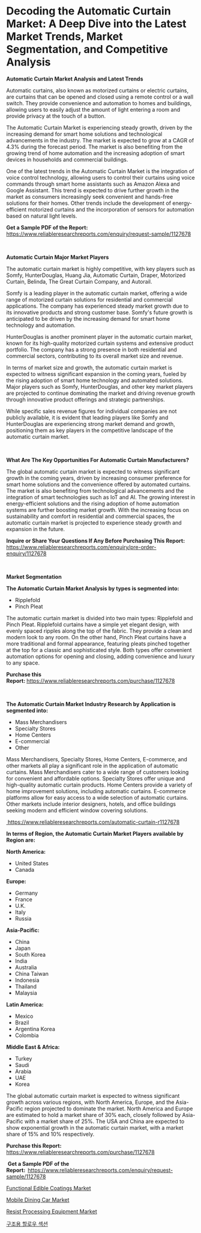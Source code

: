 <p><h1>Decoding the Automatic Curtain Market: A Deep Dive into the Latest Market Trends, Market Segmentation, and Competitive Analysis</h1></p><p><strong>Automatic Curtain Market Analysis and Latest Trends</strong></p>
<p><p>Automatic curtains, also known as motorized curtains or electric curtains, are curtains that can be opened and closed using a remote control or a wall switch. They provide convenience and automation to homes and buildings, allowing users to easily adjust the amount of light entering a room and provide privacy at the touch of a button.</p><p>The Automatic Curtain Market is experiencing steady growth, driven by the increasing demand for smart home solutions and technological advancements in the industry. The market is expected to grow at a CAGR of 4.3% during the forecast period. The market is also benefiting from the growing trend of home automation and the increasing adoption of smart devices in households and commercial buildings.</p><p>One of the latest trends in the Automatic Curtain Market is the integration of voice control technology, allowing users to control their curtains using voice commands through smart home assistants such as Amazon Alexa and Google Assistant. This trend is expected to drive further growth in the market as consumers increasingly seek convenient and hands-free solutions for their homes. Other trends include the development of energy-efficient motorized curtains and the incorporation of sensors for automation based on natural light levels.</p></p>
<p><strong>Get a Sample PDF of the Report:&nbsp;</strong> <a href="https://www.reliableresearchreports.com/enquiry/request-sample/1127678">https://www.reliableresearchreports.com/enquiry/request-sample/1127678</a></p>
<p>&nbsp;</p>
<p><strong>Automatic Curtain Major Market Players</strong></p>
<p><p>The automatic curtain market is highly competitive, with key players such as Somfy, HunterDouglas, Huang Jia, Automatic Curtain, Draper, Motorized Curtain, Belinda, The Great Curtain Company, and Autorail. </p><p>Somfy is a leading player in the automatic curtain market, offering a wide range of motorized curtain solutions for residential and commercial applications. The company has experienced steady market growth due to its innovative products and strong customer base. Somfy's future growth is anticipated to be driven by the increasing demand for smart home technology and automation.</p><p>HunterDouglas is another prominent player in the automatic curtain market, known for its high-quality motorized curtain systems and extensive product portfolio. The company has a strong presence in both residential and commercial sectors, contributing to its overall market size and revenue.</p><p>In terms of market size and growth, the automatic curtain market is expected to witness significant expansion in the coming years, fueled by the rising adoption of smart home technology and automated solutions. Major players such as Somfy, HunterDouglas, and other key market players are projected to continue dominating the market and driving revenue growth through innovative product offerings and strategic partnerships.</p><p>While specific sales revenue figures for individual companies are not publicly available, it is evident that leading players like Somfy and HunterDouglas are experiencing strong market demand and growth, positioning them as key players in the competitive landscape of the automatic curtain market.</p></p>
<p>&nbsp;</p>
<p><strong>What Are The Key Opportunities For Automatic Curtain Manufacturers?</strong></p>
<p><p>The global automatic curtain market is expected to witness significant growth in the coming years, driven by increasing consumer preference for smart home solutions and the convenience offered by automated curtains. The market is also benefiting from technological advancements and the integration of smart technologies such as IoT and AI. The growing interest in energy-efficient solutions and the rising adoption of home automation systems are further boosting market growth. With the increasing focus on sustainability and comfort in residential and commercial spaces, the automatic curtain market is projected to experience steady growth and expansion in the future.</p></p>
<p><strong>Inquire or Share Your Questions If Any Before Purchasing This Report:</strong> <a href="https://www.reliableresearchreports.com/enquiry/pre-order-enquiry/1127678">https://www.reliableresearchreports.com/enquiry/pre-order-enquiry/1127678</a></p>
<p>&nbsp;</p>
<p><strong>Market Segmentation</strong></p>
<p><strong>The Automatic Curtain Market Analysis by types is segmented into:</strong></p>
<p><ul><li>Ripplefold</li><li>Pinch Pleat</li></ul></p>
<p><p>The automatic curtain market is divided into two main types: Ripplefold and Pinch Pleat. Ripplefold curtains have a simple yet elegant design, with evenly spaced ripples along the top of the fabric. They provide a clean and modern look to any room. On the other hand, Pinch Pleat curtains have a more traditional and formal appearance, featuring pleats pinched together at the top for a classic and sophisticated style. Both types offer convenient automation options for opening and closing, adding convenience and luxury to any space.</p></p>
<p><strong>Purchase this Report:&nbsp;</strong><a href="https://www.reliableresearchreports.com/purchase/1127678">https://www.reliableresearchreports.com/purchase/1127678</a></p>
<p>&nbsp;</p>
<p><strong>The Automatic Curtain Market Industry Research by Application is segmented into:</strong></p>
<p><ul><li>Mass Merchandisers</li><li>Specialty Stores</li><li>Home Centers</li><li>E-commercial</li><li>Other</li></ul></p>
<p><p>Mass Merchandisers, Specialty Stores, Home Centers, E-commerce, and other markets all play a significant role in the application of automatic curtains. Mass Merchandisers cater to a wide range of customers looking for convenient and affordable options. Specialty Stores offer unique and high-quality automatic curtain products. Home Centers provide a variety of home improvement solutions, including automatic curtains. E-commerce platforms allow for easy access to a wide selection of automatic curtains. Other markets include interior designers, hotels, and office buildings seeking modern and efficient window covering solutions.</p></p>
<p><a href="https://www.reliableresearchreports.com/automatic-curtain-r1127678">&nbsp;https://www.reliableresearchreports.com/automatic-curtain-r1127678</a></p>
<p><strong>In terms of Region, the Automatic Curtain Market Players available by Region are:</strong></p>
<p>
    <p> <strong> North America: </strong>
        <ul>
            <li>United States</li>
            <li>Canada</li>
        </ul>
        </p> 
    <p> <strong> Europe: </strong>
        <ul>
            <li>Germany</li>
            <li>France</li>
            <li>U.K.</li>
            <li>Italy</li>
            <li>Russia</li>
        </ul>
        </p> 
    <p> <strong> Asia-Pacific: </strong>
        <ul>
            <li>China</li>
            <li>Japan</li>
            <li>South Korea</li>
            <li>India</li>
            <li>Australia</li>
            <li>China Taiwan</li>
            <li>Indonesia</li>
            <li>Thailand</li>
            <li>Malaysia</li>
        </ul>
        </p> 
    <p> <strong> Latin America: </strong>
        <ul>
            <li>Mexico</li>
            <li>Brazil</li>
            <li>Argentina Korea</li>
            <li>Colombia</li>
        </ul>
        </p> 
    <p> <strong> Middle East & Africa: </strong>
        <ul>
            <li>Turkey</li>
            <li>Saudi</li>
            <li>Arabia</li>
            <li>UAE</li>
            <li>Korea</li>
        </ul>
    </p>
    </p>
<p><p>The global automatic curtain market is expected to witness significant growth across various regions, with North America, Europe, and the Asia-Pacific region projected to dominate the market. North America and Europe are estimated to hold a market share of 30% each, closely followed by Asia-Pacific with a market share of 25%. The USA and China are expected to show exponential growth in the automatic curtain market, with a market share of 15% and 10% respectively.</p></p>
<p><strong>Purchase this Report: </strong><a href="https://www.reliableresearchreports.com/purchase/1127678">https://www.reliableresearchreports.com/purchase/1127678</a></p>
<p>&nbsp;<strong>Get a Sample PDF of the Report:&nbsp;&nbsp;</strong><a href="https://www.reliableresearchreports.com/enquiry/request-sample/1127678">https://www.reliableresearchreports.com/enquiry/request-sample/1127678</a></p>
<p><strong></strong></p>
<p><p><a href="https://www.linkedin.com/pulse/functional-edible-coatings-market-trends-analysis-forecasted-c8lke?trackingId=IsD4ZeAJi5k%2FhidY1CDvPQ%3D%3D">Functional Edible Coatings Market</a></p><p><a href="https://github.com/EbonyHane1955/Market-Research-Report-List-1/blob/main/mobile-dining-car-market.md">Mobile Dining Car Market</a></p><p><a href="https://www.linkedin.com/pulse/resist-processing-equipment-market-comprehensive-assessment-mtvnf">Resist Processing Equipment Market</a></p><p><a href="https://github.com/RonSpencer61/Market-Research-Report-List-1/blob/main/558839151833.md">구조용 할로우 섹션</a></p></p>